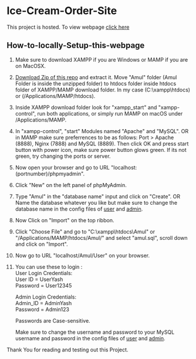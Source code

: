 # Ice-Cream-Order-Site
This project is hosted. To view webpage [click here](https://amulorder-project.infinityfreeapp.com/)

## How-to-locally-Setup-this-webpage
1. Make sure to download XAMPP if you are Windows or MAMP if you are on MacOSX.

2. [Download Zip of this repo](https://github.com/yash-g01/Ice-Cream-Order-Site/archive/refs/heads/main.zip) and extract it. Move "Amul" folder (Amul Folder is inside the unzipped folder) to htdocs folder inside htdocs folder of XAMPP/MAMP download folder. In my case (C:\xampp\htdocs) or (/Applications/MAMP/htdocs).

3. Inside XAMPP download folder look for "xampp_start" and "xampp-control", run both applications, or simply run MAMP on macOS under /Applications/MAMP.

4. In "xampp-control", "start" Modules named "Apache" and "MySQL". OR in MAMP make sure preferrences to be as follows: 
Port > Apache (8888), Nginx (7888) and  MySQL (8889). Then click OK and press start button with power icon, make sure power button glows green.
If its not green, try changing the ports or server.

5. Now open your browser and go to URL "localhost:(portnumber)/phpmyadmin".

6. Click "New" on the left panel of phpMyAdmin.

7. Type "Amul" in the "database name" input and click on "Create". OR Name the database whatever you like but make sure to change the database name in the config files of [user](Amul/User/config.php) and [admin](Amul/admin/config.php).

8. Now Click on "Import" on the top ribbon.

9. Click "Choose File" and go to "C:\xampp\htdocs\Amul\" or "/Applications/MAMP/htdocs/Amul/" and select "amul.sql", scroll down and click on "Import".

10. Now go to URL "localhost/Amul/User" on your browser.

11. You can use these to login :\
    User Login Credentials:\
        User ID = UserYash\
        Password = User12345
    
    Admin Login Credentials:\
        Admin_ID = AdminYash\
        Password = Admin123
    
    Passwords are Case-sensitive.
    
    Make sure to change the username and password to your MySQL username and password in the config files of [user](Amul/User/config.php) and [admin](Amul/admin/config.php).

Thank You for reading and testing out this Project.
